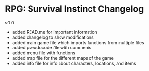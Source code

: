 # RPG: Survival Instinct Changelog
v0.0
- added READ.me for important information
- added changelog to show modifications
- added main game file which imports functions from multiple files
- added pseudocode file with comments
- added menu file with functions
- added map file for the different maps of the game
- added info file for info about characters, locations, and items